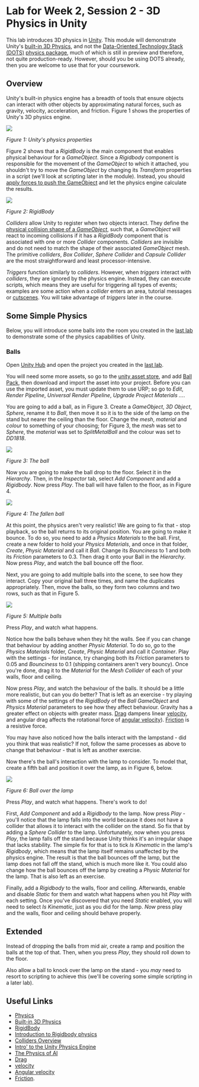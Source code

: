 # Lab for Week 2, Session 2 - 3D Physics in Unity

This lab introduces 3D physics in [Unity](https://unity.com/). This module will demonstrate Unity's [built-in 3D Physics](https://docs.unity3d.com/Manual/PhysicsOverview.html), and not the [Data-Oriented Technology Stack (DOTS)](https://unity.com/dots) [physics package](https://unity.com/dots/packages#unity-physics-preview), much of which is still in preview and therefore, not quite production-ready. However, should you be using DOTS already, then you are welcome to use that for your coursework.

## Overview

Unity's built-in physics engine has a breadth of tools that ensure objects can interact with other objects by approximating natural forces, such as gravity, velocity, acceleration, and friction. Figure 1 shows the properties of Unity's 3D physics engine.

![](./images/physicsProperties.png)

_Figure 1: Unity's physics properties_

Figure 2 shows that a _RigidBody_ is the main component that enables physical behaviour for a _GameObject_. Since a _Rigidbody_ component is responsible for the movement of the _GameObject_ to which it attached, you shouldn't try to move the _GameObject_ by changing its _Transform_ properties in a script (we'll look at scripting later in the module). Instead, you should [apply forces to push the GameObject](https://docs.unity3d.com/Manual/RigidbodiesOverview.html) and let the physics engine calculate the results.

![](./images/rigidBody.png)

_Figure 2: RigidBody_

_Colliders_ allow Unity to register when two objects interact. They define the [physical collision shape of a _GameObject_](https://docs.unity3d.com/Manual/CollidersOverview.html), such that, a _GameObject_ will react to incoming collisions if it has a _RigidBody_ component that is associated with one or more _Collider_ components. _Colliders_ are invisible and do not need to match the shape of their associated _GameObject_ mesh. The primitive _colliders_, _Box Collider_, _Sphere Collider_ and _Capsule Collider_ are the most straightforward and least processor-intensive.

_Triggers_ function similarly to _colliders_. However, when _triggers_ interact with _colliders_, they are ignored by the physics engine. Instead, they can execute scripts, which means they are useful for triggering all types of events; examples are some action when a _collider_ enters an area, tutorial messages or [cutscenes](https://en.wikipedia.org/wiki/Cutscene). You will take advantage of _triggers_ later in the course.

## Some Simple Physics

Below, you will introduce some balls into the room you created in the [last lab](./week2Session1.md) to demonstrate some of the physics capabilities of Unity.

### Balls

Open [Unity Hub](https://docs.unity3d.com/Manual/GettingStartedUnityHub.html) and open the project you created in the [last lab](./week3Session2.md).

You will need some more assets, so go to the [unity asset store](https://assetstore.unity.com/), and add [Ball Pack](https://assetstore.unity.com/packages/3d/props/ball-pack-446), then download and import the asset into your project. Before you can use the imported asset, you must update them to use URP; so go to _Edit_, _Render Pipeline_, _Universal Render Pipeline_, _Upgrade Project Materials ..._.

You are going to add a ball, as in Figure 3. Create a _GameObject_, _3D Object_, _Sphere_, rename it to _Ball_, then move it so it is to the side of the lamp on the stand but nearer the ceiling than the floor. Change the _mesh_,  _material_ and _colour_ to something of your choosing; for Figure 3, the _mesh_ was set to _Sphere_, the _material_ was set to _SplitMetalBall_ and the colour was set to _DD1818_.

![](./images/ball.png)

_Figure 3: The ball_

Now you are going to make the ball drop to the floor. Select it in the _Hierarchy_. Then, in the _Inspector_ tab, select _Add Component_ and add a _Rigidbody_. Now press _Play_. The ball will have fallen to the floor, as in Figure 4. 

![](./images/ballFallen.png)

_Figure 4: The fallen ball_

At this point, the physics aren't very realistic! We are going to fix that - stop playback, so the ball returns to its original position. You are going to make it bounce. To do so, you need to add a _Physics Materials_ to the ball. First, create a new folder to hold your _Physics Materials_, and once in that folder, _Create_, _Physic Material_ and call it _Ball_. Change its _Bounciness_ to 1 and both its _Friction_ parameters to 0.3. Then drag it onto your Ball in the _Hierarchy_. Now press _Play_, and watch the ball bounce off the floor.

Next, you are going to add multiple balls into the scene, to see how they interact. Copy your original ball three times, and name the duplicates appropriately. Then, move the balls, so they form two columns and two rows, such as that in Figure 5.

![](./images/ballsMany.png)

_Figure 5: Multiple balls_

Press _Play_, and watch what happens.

Notice how the balls behave when they hit the walls. See if you can change that behaviour by adding another _Physic Material_. To do so, go to the _Physics Materials_ folder, _Create_, _Physic Material_ and call it _Container_. Play with the settings - for instance, try changing both its _Friction_ parameters to 0.05 and _Bounciness_ to 0.1 (shipping containers aren't very bouncy). Once you're done, drag it to the _Material_ for the _Mesh Collider_ of each of your walls, floor and ceiling.

Now press _Play_, and watch the behaviour of the balls. It should be a little more realistic, but can you do better? That is left as an exercise - try playing with some of the settings of the _RigidBody_ of the _Ball_ _GameObject_ and _Physics Material_ parameters to see how they affect behaviour. Gravity has a greater effect on objects with greater mass. [Drag](https://en.wikipedia.org/wiki/Drag_(physics)) dampens linear [velocity](https://en.wikipedia.org/wiki/Velocity), and angular drag affects the rotational force of [angular velocity](https://en.wikipedia.org/wiki/Angular_velocity)). [Friction](https://en.wikipedia.org/wiki/Friction) is a resistive force.

You may have also noticed how the balls interact with the lampstand - did you think that was realistic? If not, follow the same processes as above to change that behaviour - that is left as another exercise.

Now there's the ball's interaction with the lamp to consider. To model that, create a fifth ball and position it over the lamp, as in Figure 6, below.

![](./images/ballLamp.png)

_Figure 6: Ball over the lamp_

Press _Play_, and watch what happens. There's work to do!

First, _Add Component_ and add a _Rigidbody_ to the lamp. Now press _Play_ - you'll notice that the lamp falls into the world because it does not have a collider that allows it to interact with the collider on the stand. So fix that by adding a _Sphere Collider_ to the lamp. Unfortunately, now when you press _Play_, the lamp falls off the stand because Unity thinks it's an irregular shape that lacks stability. The simple fix for that is to tick _Is Kinematic_ in the lamp's _Rigidbody_, which means that the lamp itself remains unaffected by the physics engine. The result is that the ball bounces off the lamp, but the lamp does not fall off the stand, which is much more like it. You could also change how the ball bounces off the lamp by creating a _Physic Material_ for the lamp. That is also left as an exercise.

Finally, add a _Rigidbody_ to the walls, floor and ceiling. Afterwards, enable and disable _Static_ for them and watch what happens when you hit _Play_ with each setting. Once you've discovered that you need _Static_ enabled, you will need to select _Is Kinematic_, just as you did for the lamp. _Now_ press play and the walls, floor and ceiling should behave properly.

## Extended

Instead of dropping the balls from mid air, create a ramp and position the balls at the top of that. Then, when you press _Play_, they should roll down to the floor.

Also allow a ball to knock over the lamp on the stand - you _may_ need to resort to scripting to achieve this (we'll be covering some simple scripting in a later lab).

## Useful Links

+ [Physics](https://docs.unity3d.com/Manual/PhysicsSection.html)
+ [Built-in 3D Physics](https://docs.unity3d.com/Manual/PhysicsOverview.html)
+ [RigidBody](https://docs.unity3d.com/Manual/class-Rigidbody.html)
+ [Introduction to Rigidbody physics](https://docs.unity3d.com/Manual/RigidbodiesOverview.html)
+ [Colliders Overview](https://docs.unity3d.com/Manual/CollidersOverview.html)
+ [Intro' to the Unity Physics Engine](https://learn.unity.com/tutorial/intro-to-the-unity-physics-engine)
+ [The Physics of AI](https://learn.unity.com/project/the-physics-of-ai)
+ [Drag](https://en.wikipedia.org/wiki/Drag_(physics))
+ [velocity](https://en.wikipedia.org/wiki/Velocity)
+ [Angular velocity](https://en.wikipedia.org/wiki/Angular_velocity)
+ [Friction](https://en.wikipedia.org/wiki/Friction).
